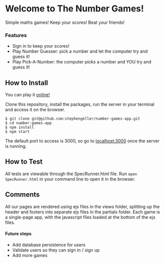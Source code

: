 # Welcome to The Number Games!

Simple maths games! Keep your scores! Beat your friends!

### Features
- Sign in to keep your scores!
- Play Number Guesser: pick a number and let the computer try and guess it!
- Play Pick-A-Number: the computer picks a number and YOU try and guess it!

How to Install
-----

You can play it [online!](https://number-games.herokuapp.com)

Clone this repository, install the packages, run the server in your terminal and access it on the browser.
````
$ git clone git@github.com:stephengeller/number-games-app.git
$ cd number-games-app
$ npm install
$ npm start
````
The default port to access is 3000, so go to [localhost:3000](http://localhost:3000) once the server is running.


How to Test
-----
All tests are viewable through the SpecRunner.html file. Run `open SpecRunner.html` in your command line to open it in the browser.


## Comments
All our pages are rendered using ejs files in the views folder, splitting up the header and footers into separate ejs files in the partials folder.
Each game is a single-page app, with the javascript files loaded at the bottom of the ejs files.

#### Future steps
  - Add database persistence for users
  - Validate users so they can sign in / sign up
  - Add more games
